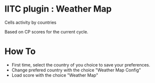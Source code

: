 # IITC plugin : Weather Map

 Cells activity by countries

 Based on CP scores for the current cycle.

# How To

 - First time, select the country of you choice to save your preferences.
  - Change prefered country with the choice "Weather Map Config"
 - Load score with the choice "Weather Map"
